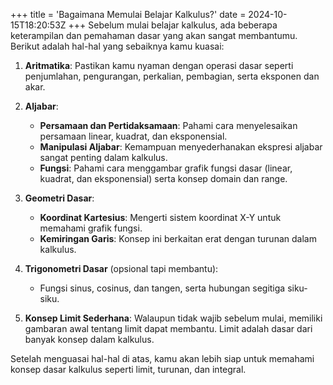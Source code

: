 +++
title = 'Bagaimana Memulai Belajar Kalkulus?'
date = 2024-10-15T18:20:53Z
+++
Sebelum mulai belajar kalkulus, ada beberapa keterampilan dan pemahaman dasar yang akan sangat membantumu. Berikut adalah hal-hal yang sebaiknya kamu kuasai:

1. **Aritmatika**: Pastikan kamu nyaman dengan operasi dasar seperti penjumlahan, pengurangan, perkalian, pembagian, serta eksponen dan akar.

2. **Aljabar**:
   - **Persamaan dan Pertidaksamaan**: Pahami cara menyelesaikan persamaan linear, kuadrat, dan eksponensial.
   - **Manipulasi Aljabar**: Kemampuan menyederhanakan ekspresi aljabar sangat penting dalam kalkulus.
   - **Fungsi**: Pahami cara menggambar grafik fungsi dasar (linear, kuadrat, dan eksponensial) serta konsep domain dan range.

3. **Geometri Dasar**:
   - **Koordinat Kartesius**: Mengerti sistem koordinat X-Y untuk memahami grafik fungsi.
   - **Kemiringan Garis**: Konsep ini berkaitan erat dengan turunan dalam kalkulus.
   
4. **Trigonometri Dasar** (opsional tapi membantu):
   - Fungsi sinus, cosinus, dan tangen, serta hubungan segitiga siku-siku.
   
5. **Konsep Limit Sederhana**: Walaupun tidak wajib sebelum mulai, memiliki gambaran awal tentang limit dapat membantu. Limit adalah dasar dari banyak konsep dalam kalkulus.

Setelah menguasai hal-hal di atas, kamu akan lebih siap untuk memahami konsep dasar kalkulus seperti limit, turunan, dan integral.
